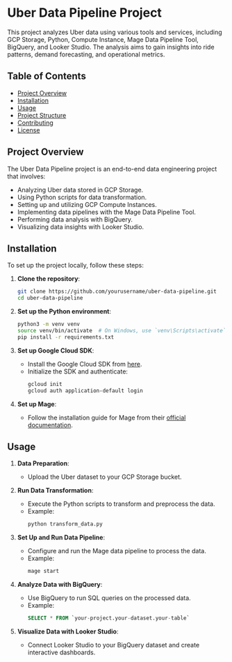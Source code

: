 # Uber Data Pipeline Project

This project analyzes Uber data using various tools and services, including GCP Storage, Python, Compute Instance, Mage Data Pipeline Tool, BigQuery, and Looker Studio. The analysis aims to gain insights into ride patterns, demand forecasting, and operational metrics.

## Table of Contents

- [Project Overview](#project-overview)
- [Installation](#installation)
- [Usage](#usage)
- [Project Structure](#project-structure)
- [Contributing](#contributing)
- [License](#license)

## Project Overview

The Uber Data Pipeline project is an end-to-end data engineering project that involves:
- Analyzing Uber data stored in GCP Storage.
- Using Python scripts for data transformation.
- Setting up and utilizing GCP Compute Instances.
- Implementing data pipelines with the Mage Data Pipeline Tool.
- Performing data analysis with BigQuery.
- Visualizing data insights with Looker Studio.

## Installation

To set up the project locally, follow these steps:

1. **Clone the repository**:
    ```bash
    git clone https://github.com/yourusername/uber-data-pipeline.git
    cd uber-data-pipeline
    ```

2. **Set up the Python environment**:
    ```bash
    python3 -m venv venv
    source venv/bin/activate  # On Windows, use `venv\Scripts\activate`
    pip install -r requirements.txt
    ```

3. **Set up Google Cloud SDK**:
    - Install the Google Cloud SDK from [here](https://cloud.google.com/sdk/docs/install).
    - Initialize the SDK and authenticate:
        ```bash
        gcloud init
        gcloud auth application-default login
        ```

4. **Set up Mage**:
    - Follow the installation guide for Mage from their [official documentation](https://docs.mage.ai/installation).

## Usage

1. **Data Preparation**:
    - Upload the Uber dataset to your GCP Storage bucket.

2. **Run Data Transformation**:
    - Execute the Python scripts to transform and preprocess the data.
    - Example:
        ```bash
        python transform_data.py
        ```

3. **Set Up and Run Data Pipeline**:
    - Configure and run the Mage data pipeline to process the data.
    - Example:
        ```bash
        mage start
        ```

4. **Analyze Data with BigQuery**:
    - Use BigQuery to run SQL queries on the processed data.
    - Example:
        ```sql
        SELECT * FROM `your-project.your-dataset.your-table`
        ```

5. **Visualize Data with Looker Studio**:
    - Connect Looker Studio to your BigQuery dataset and create interactive dashboards.



